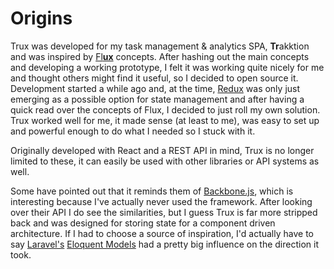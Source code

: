 # Origins

Trux was developed for my task management & analytics SPA, **Tr**akktion and was inspired by [Fl**ux**](https://facebook.github.io/flux/) concepts. After hashing out the main concepts and developing a working prototype, I felt it was working quite nicely for me and thought others might find it useful, so I decided to open source it. Development started a while ago and, at the time, [Redux](http://redux.js.org/) was only just emerging as a possible option for state management and after having a quick read over the concepts of Flux, I decided to just roll my own solution. Trux worked well for me, it made sense \(at least to me\), was easy to set up and powerful enough to do what I needed so I stuck with it. 

Originally developed with React and a REST API in mind, Trux is no longer limited to these, it can easily be used with other libraries or API systems as well. 

Some have pointed out that it reminds them of [Backbone.js](http://backbonejs.org/), which is interesting because I've actually never used the framework. After looking over their API I do see the similarities, but I guess Trux is far more stripped back and was designed for storing state for a component driven architecture. If I had to choose a source of inspiration, I'd actually have to say [Laravel's](https://laravel.com/) [Eloquent Models](https://laravel.com/docs/5.4/eloquent#eloquent-model-conventions) had a pretty big influence on the direction it took.



